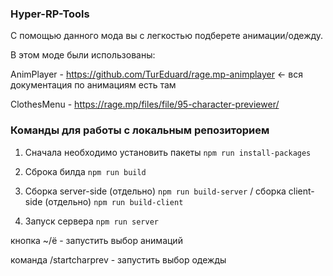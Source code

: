 ### Hyper-RP-Tools

С помощью данного мода вы с легкостью подберете анимации/одежду.

В этом моде были использованы:

AnimPlayer - https://github.com/TurEduard/rage.mp-animplayer <- вся документация по анимациям есть там


ClothesMenu - https://rage.mp/files/file/95-character-previewer/

### Команды для работы с локальным репозиторием

1. Сначала необходимо установить пакеты `npm run install-packages` 

2. Сброка билда `npm run build`

3. Сборка server-side (отдельно) `npm run build-server` / сборка client-side (отдельно) `npm run build-client`

4. Запуск сервера `npm run server`


кнопка ~/ё - запустить выбор анимаций

команда /startcharprev - запустить выбор одежды
